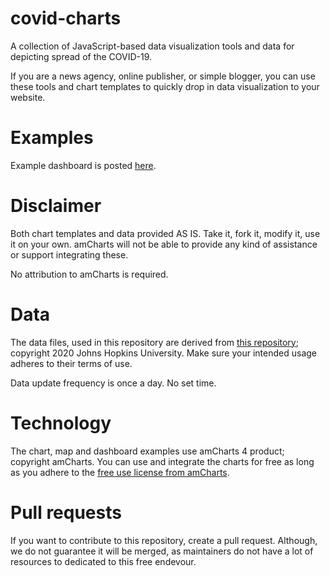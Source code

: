# covid-charts
A collection of JavaScript-based data visualization tools and data for depicting spread of the COVID-19.

If you are a news agency, online publisher, or simple blogger, you can use these tools and chart templates to quickly drop in data visualization to your website.

# Examples
Example dashboard is posted [here](https://covid.amcharts.com).

# Disclaimer
Both chart templates and data provided AS IS. Take it, fork it, modify it, use it on your own. amCharts will not be able to provide any kind of assistance or support integrating these.

No attribution to amCharts is required.

# Data
The data files, used in this repository are derived from [this repository](https://github.com/CSSEGISandData/COVID-19); copyright 2020 Johns Hopkins University. Make sure your intended usage adheres to their terms of use.

Data update frequency is once a day. No set time.

# Technology
The chart, map and dashboard examples use amCharts 4 product; copyright amCharts. You can use and integrate the charts for free as long as you adhere to the [free use license from amCharts](https://github.com/amcharts/amcharts4#license).

# Pull requests
If you want to contribute to this repository, create a pull request. Although, we do not guarantee it will be merged, as maintainers do not have a lot of resources to dedicated to this free endevour.